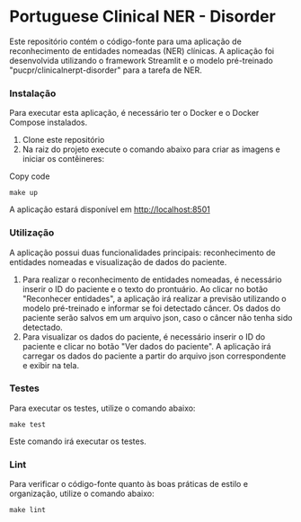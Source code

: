 # Portuguese Clinical NER - Disorder

Este repositório contém o código-fonte para uma aplicação de reconhecimento de entidades nomeadas (NER) clínicas. A aplicação foi desenvolvida utilizando o framework Streamlit e o modelo pré-treinado "pucpr/clinicalnerpt-disorder" para a tarefa de NER.

### Instalação

Para executar esta aplicação, é necessário ter o Docker e o Docker Compose instalados.

1.  Clone este repositório
2.  Na raiz do projeto execute o comando abaixo para criar as imagens e iniciar os contêineres:

Copy code

`make up` 

A aplicação estará disponível em [http://localhost:8501](http://localhost:8501/)

### Utilização

A aplicação possui duas funcionalidades principais: reconhecimento de entidades nomeadas e visualização de dados do paciente.

1.  Para realizar o reconhecimento de entidades nomeadas, é necessário inserir o ID do paciente e o texto do prontuário. Ao clicar no botão "Reconhecer entidades", a aplicação irá realizar a previsão utilizando o modelo pré-treinado e informar se foi detectado câncer. Os dados do paciente serão salvos em um arquivo json, caso o câncer não tenha sido detectado.
2.  Para visualizar os dados do paciente, é necessário inserir o ID do paciente e clicar no botão "Ver dados do paciente". A aplicação irá carregar os dados do paciente a partir do arquivo json correspondente e exibir na tela.

### Testes

Para executar os testes, utilize o comando abaixo:


`make test` 

Este comando irá executar os testes.

### Lint

Para verificar o código-fonte quanto às boas práticas de estilo e organização, utilize o comando abaixo:


`make lint`